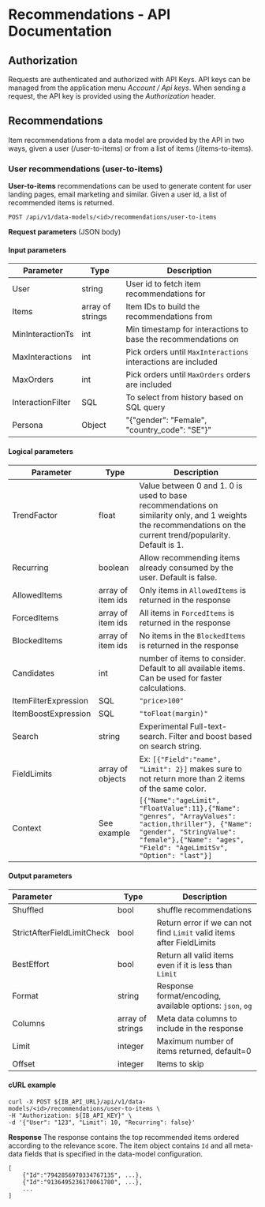# Recommendations - API Documentation

## Authorization

Requests are authenticated and authorized with API Keys. API keys can be managed from the application menu _Account /
Api keys_. When sending a request, the API key is provided using the _Authorization_ header.

## Recommendations

Item recommendations from a data model are provided by the API in two ways, given a user (/user-to-items) or from a list
of items (/items-to-items).

### User recommendations (user-to-items)

__User-to-items__ recommendations can be used to generate content for user landing pages, email marketing and similar.
Given a user id, a list of recommended items is returned.

``` POST /api/v1/data-models/<id>/recommendations/user-to-items ```

__Request parameters__ (JSON body)

#### Input parameters

| Parameter                  | Type              | Description|
|----------------------------|-------------------|------------|
| User                       | string            | User id to fetch item recommendations for|
| Items                      | array of strings  | Item IDs to build the recommendations from|
| MinInteractionTs           | int               | Min timestamp for interactions to base the recommendations on|
| MaxInteractions            | int               | Pick orders until `MaxInteractions` interactions are included|
| MaxOrders                  | int               | Pick orders until `MaxOrders` orders are included|
| InteractionFilter          | SQL               | To select from history based on SQL query|
| Persona                    | Object            | "{"gender": "Female", "country_code": "SE"}"|


#### Logical parameters

| Parameter                  | Type              | Description|
|----------------------------|-------------------|---------|
| TrendFactor                | float             | Value between 0 and 1. 0 is used to base recommendations on similarity only, and 1 weights the recommendations on the current trend/popularity. Default is 1.| 
| Recurring                  | boolean           | Allow recommending items already consumed by the user. Default is false.|
| AllowedItems               | array of item ids | Only items in `AllowedItems` is returned in the response|
| ForcedItems                | array of item ids | All items in `ForcedItems` is returned in the response| 
| BlockedItems               | array of item ids | No items in the `BlockedItems` is returned in the response|
| Candidates                 | int               | number of items to consider. Default to all available items. Can be used for faster calculations.|
| ItemFilterExpression       | SQL               | `"price>100"`|
| ItemBoostExpression        | SQL               | `"toFloat(margin)"`|
| Search                     | string            | Experimental Full-text-search. Filter and boost based on search string.| 
| FieldLimits                | array of objects  | Ex: `[{"Field":"name", "Limit": 2}]` makes sure to not return more than 2 items of the same color.|
| Context                    | See example       | `[{"Name":"ageLimit", "FloatValue":11},{"Name": "genres", "ArrayValues": "action,thriller"}, {"Name": "gender", "StringValue": "female"},{"Name": "ages", "Field": "AgeLimitSv", "Option": "last"}]`| 


#### Output parameters


| Parameter                  | Type             | Description                                                           |
|:---------------------------|------------------|-----------------------------------------------------------------------|
| Shuffled                   | bool             | shuffle recommendations                                               |
| StrictAfterFieldLimitCheck | bool             | Return error if we can not find `Limit` valid items after FieldLimits |
| BestEffort                 | bool             | Return all valid items even if it is less than `Limit`                |
| Format                     | string           | Response format/encoding, available options: `json`, `og`             |
| Columns                    | array of strings | Meta data columns to include in the response                          |
| Limit                      | integer          | Maximum number of items returned, default=0                           |
| Offset                     | integer          | Items to skip                                                         |

#### __cURL__ example

```
curl -X POST ${IB_API_URL}/api/v1/data-models/<id>/recommendations/user-to-items \
-H "Authorization: ${IB_API_KEY}" \
-d '{"User": "123", "Limit": 10, "Recurring": false}'
```

__Response__
The response contains the top recommended items ordered according to the relevance score. The item object contains `Id`
and all meta-data fields that is specified in the data-model configuration.

```
[
    {"Id":"7942856970334767135", ...},
    {"Id":"9136495236170061780", ...},
    ...
]
```
